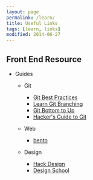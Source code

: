 ```yaml
---
layout: page
permalink: /learn/
title: Useful Links
tags: [learn, links]
modified: 2014-06-27
---
```


## Front End Resource

+ Guides
    + Git
        + [Git Best Practices](http://sethrobertson.github.io/GitBestPractices/) 
        + [Learn Git Branching](http://pcottle.github.io/learnGitBranching/) 
        + [Git Bottom to Up](http://ftp.newartisans.com/pub/git.from.bottom.up.pdf) 
        + [Hacker's Guide to Git](http://wildlyinaccurate.com/a-hackers-guide-to-git) 

    + Web
        + [bento](http://www.bentobox.io/)
    + Design
        + [Hack Design](http://wildlyinaccurate.com/a-hackers-guide-to-git)
        + [Design School](http://designer-school.com/)
